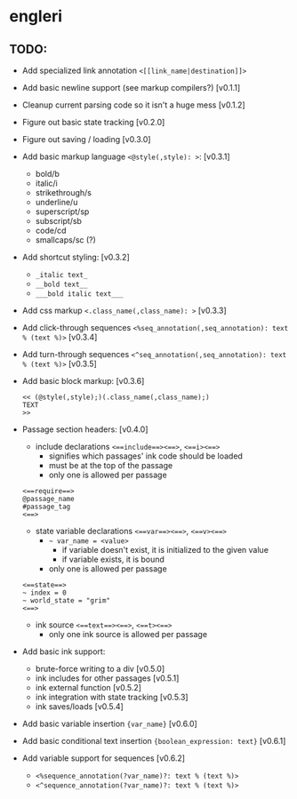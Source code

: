 # engleri

## TODO:
- Add specialized link annotation `<[[link_name|destination]]>` 
- Add basic newline support (see markup compilers?) [v0.1.1]
- Cleanup current parsing code so it isn't a huge mess [v0.1.2]

- Figure out basic state tracking [v0.2.0]
- Figure out saving / loading [v0.3.0]

- Add basic markup language `<@style(,style): >`: [v0.3.1]
    - bold/b
    - italic/i
    - strikethrough/s
    - underline/u
    - superscript/sp
    - subscript/sb
    - code/cd
    - smallcaps/sc (?)
- Add shortcut styling: [v0.3.2]
    - `_italic text_`
    - `__bold text__`
    - `___bold italic text___`
- Add css markup `<.class_name(,class_name): >` [v0.3.3]
- Add click-through sequences `<%seq_annotation(,seq_annotation): text % (text %)>` [v0.3.4]
- Add turn-through sequences `<^seq_annotation(,seq_annotation): text % (text %)>` [v0.3.5]
- Add basic block markup: [v0.3.6]
    ```
    << (@style(,style);)(.class_name(,class_name);)
    TEXT 
    >>
    ```

- Passage section headers: [v0.4.0]
    - include declarations `<==include==><==>`, `<==i><==>`
        - signifies which passages' ink code should be loaded
        - must be at the top of the passage
        - only one is allowed per passage
    ```
    <==require==>
    @passage_name
    #passage_tag
    <==>
    ```
    - state variable declarations `<==var==><==>`, `<==v><==>`
        - `~ var_name = <value>`
            - if variable doesn't exist, it is initialized to the given value
            - if variable exists, it is bound
        - only one is allowed per passage
    ```
    <==state==>
    ~ index = 0
    ~ world_state = "grim"
    <==>
    ```
    - ink source `<==text==><==>`, `<==t><==>`
        - only one ink source is allowed per passage

- Add basic ink support: 
    - brute-force writing to a div [v0.5.0]
    - ink includes for other passages [v0.5.1]
    - ink external function [v0.5.2]
    - ink integration with state tracking [v0.5.3]
    - ink saves/loads [v0.5.4]

- Add basic variable insertion `{var_name}` [v0.6.0]
- Add basic conditional text insertion `{boolean_expression: text}` [v0.6.1]
- Add variable support for sequences [v0.6.2]
    - `<%sequence_annotation(?var_name)?: text % (text %)>`
    - `<^sequence_annotation(?var_name)?: text % (text %)>`


